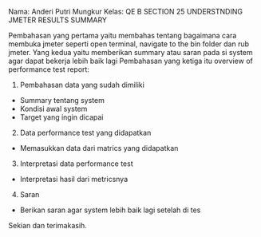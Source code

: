 Nama: Anderi Putri Mungkur
Kelas: QE B 
SECTION 25
UNDERSTNDING JMETER RESULTS 
SUMMARY 

Pembahasan yang pertama yaitu membahas tentang bagaimana cara membuka jmeter seperti open terminal, navigate to the bin folder dan rub jmeter. 
Yang kedua yaitu memberikan summary atau saran pada si system agar dapat bekerja lebih baik lagi 
Pembahasan yang ketiga itu overview of performance test report:
1.	Pembahasan data yang sudah dimiliki
-	Summary tentang system 
-	Kondisi awal system 
-	Target yang ingin dicapai 
2.	Data performance test yang didapatkan 
-	Memasukkan data dari matrics yang didapatkan 
3.	Interpretasi data performance test 
-	Interpretasi hasil dari metricsnya
4.	Saran 
-	Berikan saran agar system lebih baik lagi setelah di tes 

Sekian dan terimakasih.



